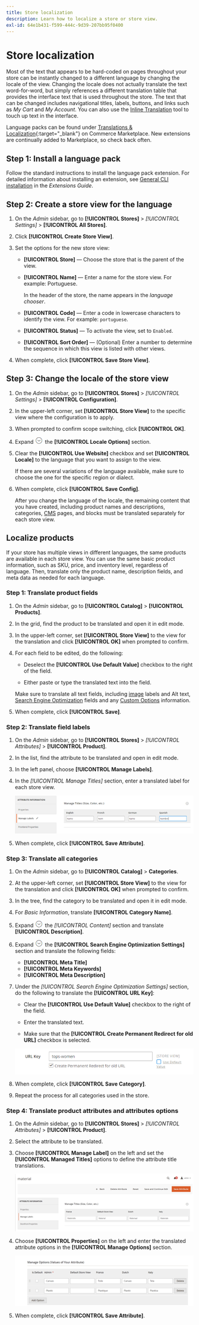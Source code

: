 ```yaml
---
title: Store localization
description: Learn how to localize a store or store view.
exl-id: 64e1b431-f599-444c-9d39-207bb95f0400
---
```

# Store localization

Most of the text that appears to be hard-coded on pages throughout your store can be instantly changed to a different language by changing the locale of the view. Changing the locale does not actually translate the text word-for-word, but simply references a different translation table that provides the interface text that is used throughout the store. The text that can be changed includes navigational titles, labels, buttons, and links such as _My Cart_ and _My Account_. You can also use the [Inline Translation](../configuration-reference/advanced/developer.md) tool to touch up text in the interface.

Language packs can be found under [Translations & Localization][1]{:target="_blank"} on Commerce Marketplace. New extensions are continually added to Marketplace, so check back often.

## Step 1: Install a language pack

Follow the standard instructions to install the language pack extension. For detailed information about installing an extension, see [General CLI installation][2] in the *Extensions Guide*.

## Step 2: Create a store view for the language

1. On the _Admin_ sidebar, go to **[!UICONTROL Stores]** > _[!UICONTROL Settings]_ > **[!UICONTROL All Stores]**.

1. Click **[!UICONTROL Create Store View]**.

1. Set the options for the new store view:

   - **[!UICONTROL Store]** — Choose the store that is the parent of the view.

   - **[!UICONTROL Name]** — Enter a name for the store view. For example: Portuguese.

      In the header of the store, the name appears in the _language chooser_.

   - **[!UICONTROL Code]** — Enter a code in lowercase characters to identify the view. For example: `portuguese`.

   - **[!UICONTROL Status]** — To activate the view, set to `Enabled`.

   - **[!UICONTROL Sort Order]** — (Optional) Enter a number to determine the sequence in which this view is listed with other views.

1. When complete, click **[!UICONTROL Save Store View]**.

## Step 3: Change the locale of the store view

1. On the _Admin_ sidebar, go to **[!UICONTROL Stores]** > _[!UICONTROL Settings]_ > **[!UICONTROL Configuration]**.

1. In the upper-left corner, set **[!UICONTROL Store View]** to the specific view where the configuration is to apply.

1. When prompted to confirm scope switching, click **[!UICONTROL OK]**.

1. Expand ![Expansion selector](../assets/icon-display-expand.png) the **[!UICONTROL Locale Options]** section.

1. Clear the **[!UICONTROL Use Website]** checkbox and set **[!UICONTROL Locale]** to the language that you want to assign to the view.

   If there are several variations of the language available, make sure to choose the one for the specific region or dialect.

1. When complete, click **[!UICONTROL Save Config]**.

   After you change the language of the locale, the remaining content that you have created, including product names and descriptions, categories, [CMS](../content-design/page-translate.md) pages, and blocks must be translated separately for each store view.

## Localize products

If your store has multiple views in different languages, the same products are available in each store view. You can use the same basic product information, such as SKU, price, and inventory level, regardless of language. Then, translate only the product name, description fields, and meta data as needed for each language.

### Step 1: Translate product fields

1. On the _Admin_ sidebar, go to  **[!UICONTROL Catalog]** > **[!UICONTROL Products]**.

1. In the grid, find the product to be translated and open it in edit mode.

1. In the upper-left corner, set **[!UICONTROL Store View]** to the view for the translation and click **[!UICONTROL OK]** when prompted to confirm.

1. For each field to be edited, do the following:

   - Deselect the **[!UICONTROL Use Default Value]** checkbox to the right of the field.

   - Either paste or type the translated text into the field.

   Make sure to translate all text fields, including [image](../catalog/catalog-images-video.md) labels and Alt text, [Search Engine Optimization](../catalog/product-search-engine-optimization.md) fields and any [Custom Options](../catalog/settings-advanced-custom-options.md) information.

1. When complete, click **[!UICONTROL Save]**.

### Step 2: Translate field labels

1. On the _Admin_ sidebar, go to **[!UICONTROL Stores]** > _[!UICONTROL Attributes]_ > **[!UICONTROL Product]**.

1. In the list, find the attribute to be translated and open in edit mode.

1. In the left panel, choose **[!UICONTROL Manage Labels]**.

1. In the _[!UICONTROL Manage Titles]_ section, enter a translated label for each store view.

   ![Enter Translated Labels](./assets/product-attribute-labels-translate.png)<!-- zoom -->

1. When complete, click **[!UICONTROL Save Attribute]**.

### Step 3: Translate all categories

1. On the _Admin_ sidebar, go to **[!UICONTROL Catalog]** > **Categories**.

1. At the upper-left corner, set **[!UICONTROL Store View]** to the view for the translation and click **[!UICONTROL OK]** when prompted to confirm.

1. In the tree, find the category to be translated and open it in edit mode.

1. For _Basic Information_, translate **[!UICONTROL Category Name]**.

1. Expand ![Expansion selector](../assets/icon-display-expand.png) the _[!UICONTROL Content]_ section and translate **[!UICONTROL Description]**.

1. Expand ![Expansion selector](../assets/icon-display-expand.png) the **[!UICONTROL Search Engine Optimization Settings]** section and translate the following fields:

   - **[!UICONTROL Meta Title]**
   - **[!UICONTROL Meta Keywords]**
   - **[!UICONTROL Meta Description]**

1. Under the _[!UICONTROL Search Engine Optimization Settings]_ section, do the following to translate the **[!UICONTROL URL Key]**:

   - Clear the **[!UICONTROL Use Default Value]** checkbox to the right of the field.

   - Enter the translated text.

   - Make sure that the **[!UICONTROL Create Permanent Redirect for old URL]** checkbox is selected.

   ![Translate the URL key](./assets/category-translate-url-key.png)

1. When complete, click **[!UICONTROL Save Category]**.

1. Repeat the process for all categories used in the store.

### Step 4: Translate product attributes and attributes options

1. On the _Admin_ sidebar, go to **[!UICONTROL Stores]** > _[!UICONTROL Attributes]_ > **[!UICONTROL Product]**.

1. Select the attribute to be translated.

1. Choose **[!UICONTROL Manage Label]** on the left and set the **[!UICONTROL Managed Titles]** options to define the attribute title translations.

   ![Manage Titles](./assets/manage-label-tab.png)<!-- zoom -->

1. Choose **[!UICONTROL Properties]** on the left and enter the translated attribute options in the **[!UICONTROL Manage Options]** section.

   ![Manage Options](./assets/manage-option-tab.png)<!-- zoom -->

1. When complete, click **[!UICONTROL Save Attribute]**.


[1]: https://marketplace.magento.com/extensions/content-customizations/translations-localization.html
[2]: https://experienceleague.adobe.com/docs/commerce-operations/installation-guide/tutorials/extensions.html
